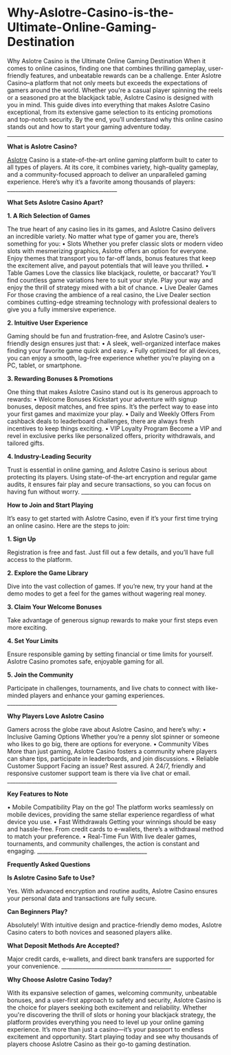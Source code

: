 # Why-Aslotre-Casino-is-the-Ultimate-Online-Gaming-Destination
Why Aslotre Casino is the Ultimate Online Gaming Destination
When it comes to online casinos, finding one that combines thrilling gameplay, user-friendly features, and unbeatable rewards can be a challenge. Enter Aslotre Casino–a platform that not only meets but exceeds the expectations of gamers around the world. Whether you're a casual player spinning the reels or a seasoned pro at the blackjack table, Aslotre Casino is designed with you in mind.
This guide dives into everything that makes Aslotre Casino exceptional, from its extensive game selection to its enticing promotions and top-notch security. By the end, you’ll understand why this online casino stands out and how to start your gaming adventure today.
________________________________________
<p><b>What is Aslotre Casino?</b></p>
<a href="https://thungphuynhua.com/">Aslotre</a> Casino is a state-of-the-art online gaming platform built to cater to all types of players. At its core, it combines variety, high-quality gameplay, and a community-focused approach to deliver an unparalleled gaming experience.
Here’s why it’s a favorite among thousands of players:
________________________________________
<p><b>What Sets Aslotre Casino Apart?</b></p>
<p><b>1. A Rich Selection of Games</b></p>
The true heart of any casino lies in its games, and Aslotre Casino delivers an incredible variety. No matter what type of gamer you are, there’s something for you:
•	Slots 
Whether you prefer classic slots or modern video slots with mesmerizing graphics, Aslotre offers an option for everyone. Enjoy themes that transport you to far-off lands, bonus features that keep the excitement alive, and payout potentials that will leave you thrilled.
•	Table Games 
Love the classics like blackjack, roulette, or baccarat? You’ll find countless game variations here to suit your style. Play your way and enjoy the thrill of strategy mixed with a bit of chance.
•	Live Dealer Games 
For those craving the ambience of a real casino, the Live Dealer section combines cutting-edge streaming technology with professional dealers to give you a fully immersive experience.
<p><b>2. Intuitive User Experience</b></p>
Gaming should be fun and frustration-free, and Aslotre Casino’s user-friendly design ensures just that:
•	A sleek, well-organized interface makes finding your favorite game quick and easy. 
•	Fully optimized for all devices, you can enjoy a smooth, lag-free experience whether you’re playing on a PC, tablet, or smartphone.
<p><b>3. Rewarding Bonuses & Promotions</b></p>
One thing that makes Aslotre Casino stand out is its generous approach to rewards:
•	Welcome Bonuses 
Kickstart your adventure with signup bonuses, deposit matches, and free spins. It’s the perfect way to ease into your first games and maximize your play.
•	Daily and Weekly Offers 
From cashback deals to leaderboard challenges, there are always fresh incentives to keep things exciting.
•	VIP Loyalty Program 
Become a VIP and revel in exclusive perks like personalized offers, priority withdrawals, and tailored gifts.
<p><b>4. Industry-Leading Security</b></p>
Trust is essential in online gaming, and Aslotre Casino is serious about protecting its players. Using state-of-the-art encryption and regular game audits, it ensures fair play and secure transactions, so you can focus on having fun without worry.
________________________________________
<p><b>How to Join and Start Playing</b></p>
It’s easy to get started with Aslotre Casino, even if it’s your first time trying an online casino. Here are the steps to join:
<p><b>1. Sign Up</b></p>
Registration is free and fast. Just fill out a few details, and you’ll have full access to the platform.
<p><b>2. Explore the Game Library</b></p>
Dive into the vast collection of games. If you’re new, try your hand at the demo modes to get a feel for the games without wagering real money.
<p><b>3. Claim Your Welcome Bonuses</b></p>
Take advantage of generous signup rewards to make your first steps even more exciting.
<p><b>4. Set Your Limits</b></p>
Ensure responsible gaming by setting financial or time limits for yourself. Aslotre Casino promotes safe, enjoyable gaming for all.
<p><b>5. Join the Community</b></p>
Participate in challenges, tournaments, and live chats to connect with like-minded players and enhance your gaming experiences.
________________________________________
<p><b>Why Players Love Aslotre Casino</b></p>
Gamers across the globe rave about Aslotre Casino, and here’s why:
•	Inclusive Gaming Options 
Whether you’re a penny slot spinner or someone who likes to go big, there are options for everyone.
•	Community Vibes 
More than just gaming, Aslotre Casino fosters a community where players can share tips, participate in leaderboards, and join discussions.
•	Reliable Customer Support 
Facing an issue? Rest assured. A 24/7, friendly and responsive customer support team is there via live chat or email.
________________________________________
<p><b>Key Features to Note</b></p>
•	Mobile Compatibility 
Play on the go! The platform works seamlessly on mobile devices, providing the same stellar experience regardless of what device you use.
•	Fast Withdrawals 
Getting your winnings should be easy and hassle-free. From credit cards to e-wallets, there’s a withdrawal method to match your preference.
•	Real-Time Fun 
With live dealer games, tournaments, and community challenges, the action is constant and engaging.
________________________________________
<p><b>Frequently Asked Questions</b></p>
<p><b>Is Aslotre Casino Safe to Use?</b></p>
Yes. With advanced encryption and routine audits, Aslotre Casino ensures your personal data and transactions are fully secure.
<p><b>Can Beginners Play?</b></p> 
Absolutely! With intuitive design and practice-friendly demo modes, Aslotre Casino caters to both novices and seasoned players alike.
<p><b>What Deposit Methods Are Accepted?</b></p> 
Major credit cards, e-wallets, and direct bank transfers are supported for your convenience.
________________________________________
<p><b>Why Choose Aslotre Casino Today?</b></p>
With its expansive selection of games, welcoming community, unbeatable bonuses, and a user-first approach to safety and security, Aslotre Casino is the choice for players seeking both excitement and reliability. Whether you're discovering the thrill of slots or honing your blackjack strategy, the platform provides everything you need to level up your online gaming experience.
It’s more than just a casino—it’s your passport to endless excitement and opportunity. Start playing today and see why thousands of players choose Aslotre Casino as their go-to gaming destination.

